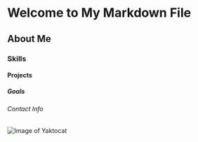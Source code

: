 # Welcome to My Markdown File
## About Me
### Skills
#### Projects
##### Goals
###### Contact Info
![Image of Yaktocat](https://octodex.github.com/images/yaktocat.png)
